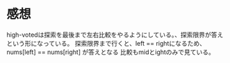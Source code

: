 # 感想
high-votedは探索を最後まで左右比較をやるようにしている。、探索限界が答えという形になっている。
探索限界まで行くと、left == rightになるため、nums[left] == nums[right] が答えとなる
比較もmidとightのみで見ている。